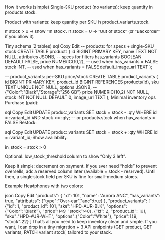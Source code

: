 How it works (simple)
Single-SKU product (no variants): keep quantity in products.stock.

Product with variants: keep quantity per SKU in product_variants.stock.

If stock > 0 → show “In stock”. If stock = 0 → “Out of stock” (or “Backorder” if you allow it).

Tiny schema (2 tables)
sql
Copy
Edit
-- products: for specs + single-SKU stock
CREATE TABLE products (
id BIGINT PRIMARY KEY,
name TEXT NOT NULL,
attributes JSONB, -- specs for filters
has_variants BOOLEAN DEFAULT FALSE,
price NUMERIC(10,2), -- used when has_variants = FALSE
stock INT, -- used when has_variants = FALSE
default_image_url TEXT
);

-- product_variants: per-SKU price/stock
CREATE TABLE product_variants (
id BIGINT PRIMARY KEY,
product_id BIGINT REFERENCES products(id),
sku TEXT UNIQUE NOT NULL,
options JSONB, -- {"Color":"Black","Storage":"256 GB"}
price NUMERIC(10,2) NOT NULL,
stock INT NOT NULL DEFAULT 0,
image_url TEXT
);
Minimal inventory ops
Purchase (paid):

sql
Copy
Edit
UPDATE product_variants SET stock = stock - :qty WHERE id = :variant_id AND stock >= :qty;
-- or products.stock when has_variants = FALSE
Restock:

sql
Copy
Edit
UPDATE product_variants SET stock = stock + :qty WHERE id = :variant_id;
Show availability:

in_stock = stock > 0

Optional: low_stock_threshold column to show “Only 3 left”.

Keep it simple: decrement on payment. If you ever need “holds” to prevent oversells, add a reserved column later (available = stock - reserved). Until then, a single stock field per SKU is fine for small–medium stores.

Example
Headphones with two colors:

json
Copy
Edit
"products": {
"id": 101, "name": "Aurora ANC", "has_variants": true, "attributes": {"type":"Over-ear","anc":true}
},
"product_variants": [
{"id": 1, "product_id": 101, "sku":"HPD-AUR-BLK", "options":{"Color":"Black"}, "price":149, "stock":40},
{"id": 2, "product_id": 101, "sku":"HPD-AUR-WHT", "options":{"Color":"White"}, "price":149, "stock":22}
]
That’s all you need to keep inventory clean and simple. If you want, I can drop in a tiny migration + 3 API endpoints (GET product, GET variants, PATCH variant stock) tailored to your stack.
